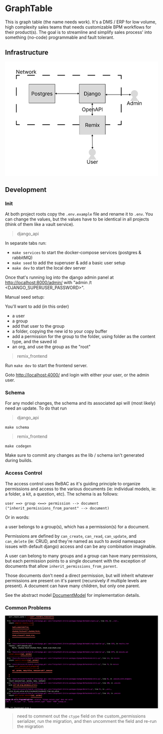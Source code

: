 # GraphTable

This is graph table (the name needs work). It's a DMS / ERP for low volume, high complexity sales teams that needs customizable BPM workflows for their product(s). The goal is to streamline and simplify sales process' into something (no-code) programmable and fault tolerant.

## Infrastructure

![Infrastructure](./docs/Infrastructure.png)

## Development

### Init

At both project roots copy the `.env.example` file and rename it to `.env`. You can change the values, but the values have to be identical in all projects (think of them like a vault service).

> django_api

In separate tabs run:

- `make services` to start the docker-compose services (postgres & rabbitMQ)
- `make seed` to add the superuser & add a basic user setup
- `make dev` to start the local dev server

Once that's running log into the django admin panel at [http://localhost:8000/admin/](http://localhost:8000/admin/) with "admin /t <DJANGO_SUPERUSER_PASSWORD>".

Manual seed setup:

You'll want to add (in this order)

- a user
- a group
- add that user to the group
- a folder, copying the new id to your copy buffer
- add a permission for the group to the folder, using folder as the content type, and the saved id
- an org, and use the group as the "root"

> remix_frontend

Run `make dev` to start the frontend server.

Goto [http://localhost:4000/](http://localhost:4000/) and login with either your user, or the admin user.

### Schema

For any model changes, the schema and its associated api will (most likely) need an update. To do that run

> django_api

`make schema`

> remix_frontend

`make codegen`

Make sure to commit any changes as the lib / schema isn't generated during builds.

### Access Control

The access control uses ReBAC as it's guiding principle to organize permissions and access to the various documents (ie: individual models, ie: a folder, a kit, a question, etc). The schema is as follows:

```
user ==> group <==> permission --> document ("inherit_permissions_from_parent" --> document)

```

Or in words:

a user belongs to a group(s), which has a permission(s) for a document.

Permissions are defined by `can_create`, `can_read`, `can_update`, and `can_delete` (ie: CRUD, and they're named as such to avoid namespace issues with default django) access and can be any combination imaginable.

A user can belong to many groups and a group can have many permissions, but each permission points to a single document with the exception of documents that allow `inherit_permissions_from_parent`.

Those documents don't need a direct permission, but will inherit whatever permissions are present on it's parent (recursively if multiple levels are present). A document can have many children, but only one parent.

See the abstract model [DocumentModel](./django_api/kits/models.py) for implementation details.

### Common Problems

![db_migrations](./docs/db_migrations.png)

> need to comment out the `ctype` field on the custom_permissions serializer, run the migration, and then uncomment the field and re-run the migration
